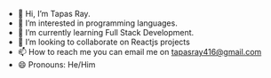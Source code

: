 - 👋 Hi, I’m Tapas Ray.
- 👀 I’m interested in programming languages.
- 🌱 I’m currently learning Full Stack Development.
- 💞️ I’m looking to collaborate on Reactjs projects
- 📫 How to reach me you can email me on tapasray416@gmail.com
- 😄 Pronouns: He/Him

<!---
RayTapas/RayTapas is a ✨ special ✨ repository because its `README.md` (this file) appears on your GitHub profile.
You can click the Preview link to take a look at your changes.
--->
